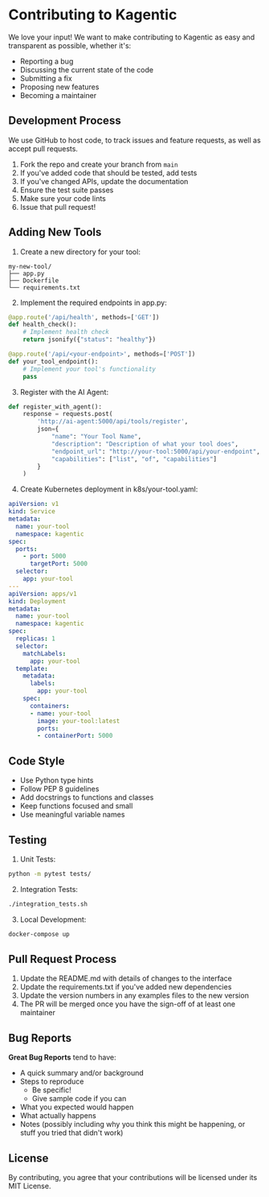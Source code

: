 # Contributing to Kagentic

We love your input! We want to make contributing to Kagentic as easy and transparent as possible, whether it's:

- Reporting a bug
- Discussing the current state of the code
- Submitting a fix
- Proposing new features
- Becoming a maintainer

## Development Process

We use GitHub to host code, to track issues and feature requests, as well as accept pull requests.

1. Fork the repo and create your branch from `main`
2. If you've added code that should be tested, add tests
3. If you've changed APIs, update the documentation
4. Ensure the test suite passes
5. Make sure your code lints
6. Issue that pull request!

## Adding New Tools

1. Create a new directory for your tool:
```
my-new-tool/
├── app.py
├── Dockerfile
└── requirements.txt
```

2. Implement the required endpoints in app.py:
```python
@app.route('/api/health', methods=['GET'])
def health_check():
    # Implement health check
    return jsonify({"status": "healthy"})

@app.route('/api/<your-endpoint>', methods=['POST'])
def your_tool_endpoint():
    # Implement your tool's functionality
    pass
```

3. Register with the AI Agent:
```python
def register_with_agent():
    response = requests.post(
        'http://ai-agent:5000/api/tools/register',
        json={
            "name": "Your Tool Name",
            "description": "Description of what your tool does",
            "endpoint_url": "http://your-tool:5000/api/your-endpoint",
            "capabilities": ["list", "of", "capabilities"]
        }
    )
```

4. Create Kubernetes deployment in k8s/your-tool.yaml:
```yaml
apiVersion: v1
kind: Service
metadata:
  name: your-tool
  namespace: kagentic
spec:
  ports:
    - port: 5000
      targetPort: 5000
  selector:
    app: your-tool
---
apiVersion: apps/v1
kind: Deployment
metadata:
  name: your-tool
  namespace: kagentic
spec:
  replicas: 1
  selector:
    matchLabels:
      app: your-tool
  template:
    metadata:
      labels:
        app: your-tool
    spec:
      containers:
      - name: your-tool
        image: your-tool:latest
        ports:
        - containerPort: 5000
```

## Code Style

- Use Python type hints
- Follow PEP 8 guidelines
- Add docstrings to functions and classes
- Keep functions focused and small
- Use meaningful variable names

## Testing

1. Unit Tests:
```bash
python -m pytest tests/
```

2. Integration Tests:
```bash
./integration_tests.sh
```

3. Local Development:
```bash
docker-compose up
```

## Pull Request Process

1. Update the README.md with details of changes to the interface
2. Update the requirements.txt if you've added new dependencies
3. Update the version numbers in any examples files to the new version
4. The PR will be merged once you have the sign-off of at least one maintainer

## Bug Reports

**Great Bug Reports** tend to have:

- A quick summary and/or background
- Steps to reproduce
  - Be specific!
  - Give sample code if you can
- What you expected would happen
- What actually happens
- Notes (possibly including why you think this might be happening, or stuff you tried that didn't work)

## License

By contributing, you agree that your contributions will be licensed under its MIT License. 